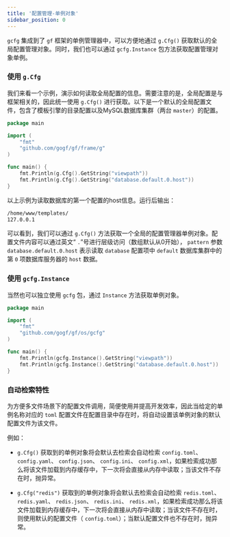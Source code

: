 ```yaml
---
title: '配置管理-单例对象'
sidebar_position: 0
---
```


`gcfg` 集成到了 `gf` 框架的单例管理器中，可以方便地通过 `g.Cfg()` 获取默认的全局配置管理对象。同时，我们也可以通过 `gcfg.Instance` 包方法获取配置管理对象单例。

### 使用 `g.Cfg`

我们来看一个示例，演示如何读取全局配置的信息。需要注意的是，全局配置是与框架相关的，因此统一使用 `g.Cfg()` 进行获取。以下是一个默认的全局配置文件，包含了模板引擎的目录配置以及MySQL数据库集群（两台 `master`）的配置。

```  go
package main

import (
    "fmt"
    "github.com/gogf/gf/frame/g"
)

func main() {
    fmt.Println(g.Cfg().GetString("viewpath"))
    fmt.Println(g.Cfg().GetString("database.default.0.host"))
}

```

以上示例为读取数据库的第一个配置的host信息。运行后输出：

``` html
/home/www/templates/
127.0.0.1

```

可以看到，我们可以通过 `g.Cfg()` 方法获取一个全局的配置管理器单例对象。配置文件内容可以通过英文“ `.`”号进行层级访问（数组默认从0开始）， `pattern` 参数 `database.default.0.host` 表示读取 `database` 配置项中 `default` 数据库集群中的第 `0` 项数据库服务器的 `host` 数据。

### 使用 `gcfg.Instance`

当然也可以独立使用 `gcfg` 包，通过 `Instance` 方法获取单例对象。

```  go
package main

import (
	"fmt"
	"github.com/gogf/gf/os/gcfg"
)

func main() {
	fmt.Println(gcfg.Instance().GetString("viewpath"))
	fmt.Println(gcfg.Instance().GetString("database.default.0.host"))
}

```

### 自动检索特性

为方便多文件场景下的配置文件调用，简便使用并提高开发效率，因此当给定的单例名称对应的 `toml` 配置文件在配置目录中存在时，将自动设置该单例对象的默认配置文件为该文件。

例如：

- `g.Cfg()` 获取到的单例对象将会默认去检索会自动检索 `config.toml`、 `config.yaml`、 `config.json`、 `config.ini`、 `config.xml`，如果检索成功那么将该文件加载到内存缓存中，下一次将会直接从内存中读取；当该文件不存在时，抛异常。

- `g.Cfg("redis")` 获取到的单例对象将会默认去检索会自动检索 `redis.toml`、 `redis.yaml`、 `redis.json`、 `redis.ini`、 `redis.xml`，如果检索成功那么将该文件加载到内存缓存中，下一次将会直接从内存中读取；当该文件不存在时，则使用默认的配置文件（ `config.toml`）；当默认配置文件也不存在时，抛异常。